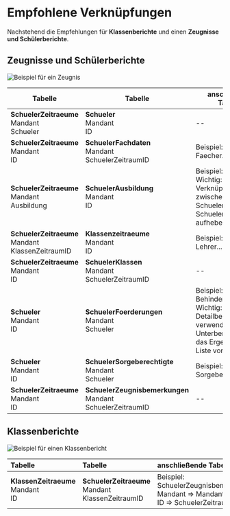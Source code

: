 # Empfohlene Verknüpfungen

Nachstehend die Empfehlungen für **Klassenberichte** und einen **Zeugnisse und Schülerberichte**.

## Zeugnisse und Schülerberichte

![Beispiel für ein Zeugnis](/assets/images/cr/05.png)

Tabelle|Tabelle|anschließende Tabellen
--|--|--
**SchuelerZeitraeume**<br/>Mandant <br/>Schueler |**Schueler**<br/>Mandant<br/>ID|--
**SchuelerZeitraeume**<br/>Mandant <br/>ID |**SchuelerFachdaten**<br/>Mandant<br/>SchuelerZeitraumID|Beispiel: Noten, Faecher...
**SchuelerZeitraeume**<br/>Mandant <br/>Ausbildung |**SchuelerAusbildung**<br/>Mandant<br/>ID|Beispiel: Beruf...<br/> Wichtig: Bitte die Verknüpfungen zwischen der Tabelle Schueler und Tabelle SchuelerAusbildungen aufheben
**SchuelerZeitraeume**<br/>Mandant <br/>KlassenZeitraumID |**Klassenzeitraeume**<br/>Mandant<br/>ID|Beispiel: Klassen, Lehrer...
**SchuelerZeitraeume**<br/>Mandant <br/>ID |**SchuelerKlassen**<br/>Mandant<br/>SchuelerZeitraumID|--
**Schueler**<br/>Mandant <br/>ID |**SchuelerFoerderungen**<br/>Mandant<br/>Schueler|Beispiel: Behinderungsart<br/>Wichtig: Bitte im Detailbereich verwenden oder einen Unterbericht nutzen, das Ergebnis ist eine Liste von Werten
**Schueler**<br/>Mandant <br/>ID |**SchuelerSorgeberechtigte**<br/>Mandant<br/>Schueler|Beispiel: Sorgeberechtigte
**SchuelerZeitraeume**<br/>Mandant <br/>ID |**SchuelerZeugnisbemerkungen**<br/>Mandant<br/>SchuelerZeitraumID|--

## Klassenberichte

![Beispiel für einen Klassenbericht](/assets/images/cr/08.png)

Tabelle|Tabelle|anschließende Tabellen
:--|:--|:--
**KlassenZeitraeume**<br/>Mandant <br/>ID |**SchuelerZeitraeume**<br/>Mandant<br/>KlassenZeitraumID|Beispiel:<br/>SchuelerZeugnisbemerkungen<br/>Mandant =>  Mandant<br/>ID => SchuelerZeitraumID